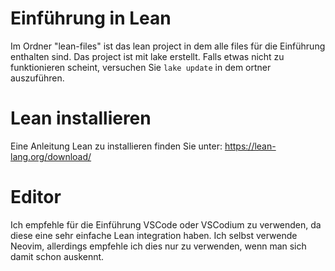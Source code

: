 # Einführung in Lean
Im Ordner "lean-files" ist das lean project in dem alle files für die Einführung enthalten sind. Das project ist mit lake erstellt.
Falls etwas nicht zu funktionieren scheint, versuchen Sie `lake update` in dem ortner auszuführen.

# Lean installieren
Eine Anleitung Lean zu installieren finden Sie unter: https://lean-lang.org/download/

# Editor 
Ich empfehle für die Einführung VSCode oder VSCodium zu verwenden, da diese eine sehr einfache Lean integration haben.
Ich selbst verwende Neovim, allerdings empfehle ich dies nur zu verwenden, wenn man sich damit schon auskennt.
